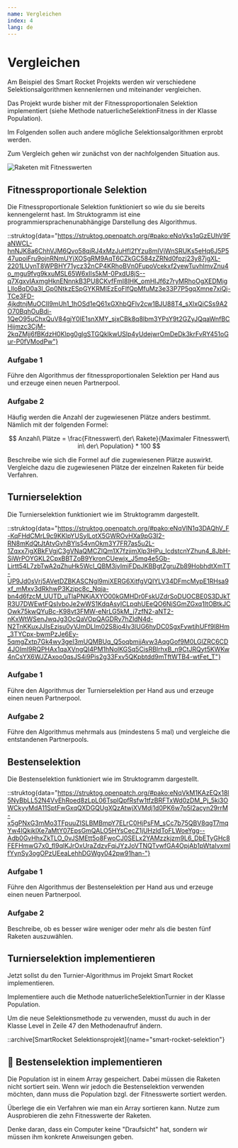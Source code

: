 ```yaml
---
name: Vergleichen
index: 4
lang: de
---
```


# Vergleichen

Am Beispiel des Smart Rocket Projekts werden wir verschiedene Selektionsalgorithmen kennenlernen und miteinander vergleichen.

Das Projekt wurde bisher mit der Fitnessproportionalen Selektion implementiert (siehe Methode natuerlicheSelektionFitness in der Klasse Population).

Im Folgenden sollen auch andere mögliche Selektionsalgorithmen erprobt werden.

Zum Vergleich gehen wir zunächst von der nachfolgenden Situation aus.

![Raketen mit Fitnesswerten](/images/evolutionaere-algorithmen/smart-rocket-selektion.png)


## Fitnessproportionale Selektion

Die Fitnessproportionale Selektion funktioniert so wie du sie bereits kennengelernt hast. Im Struktogramm ist eine programmiersprachenunabhängige Darstellung des Algorithmus.

::struktog{data="https://struktog.openpatch.org/#pako:eNqVks1qGzEUhV9FaNWCL-hnNJK8a6ChhVJM6Qvo58qjRJ4xMzJuHfI2fYzu8mIVjWnSRUKs5eHq6J5P547upoiFru9ojnRNmUYjXOSgRM9AqT6CZkGC584zZRNd0fpzj23y87jgXL-2201LUynT8WPBHY71ycz32nCP4KRhoBVn0FupoVcekxf2yewTuvhlmvZnu4o_mgu9fvg9kxuMSL65W6xIIs5kM-0PxdU8jS--q7XgxvIAxmgHknENnnkB3PU8CKvfFmI8lHK_omHIJf6z7ryMRhoOgXEDMigLIloBqD0a3l_Gp0NtkzESpGYKRMIEzEoFIfQpMfuMz3e33P7P5gqXmne7xiQj-TCe3FD-4jkdtnjMuOCII9mUh1_1hOSd1eQ61xGXhbQFlv2cw1BJU88T4_sXlxQiCSs9A2O70BqhOuBdi-1QeO95uChxQuV84gjY0IE1snXMY_sjxCBk8q8lbm3YPsY9t2GZyJQqaWnfBCHijmzc3CjM-2kqZMjj6fBKdzH0Klpg0glgSTGQklkwUSlp4yUdejwrOmDeDk3krFvRY451oGur-P0fVModPw"}


### Aufgabe 1

Führe den Algorithmus der fitnessproportionalen Selektion per Hand aus und erzeuge einen neuen Partnerpool.

### Aufgabe 2

Häufig werden die Anzahl der zugewiesenen Plätze anders bestimmt. Nämlich mit der folgenden Formel:

$$
Anzahl\ Plätze = \frac{Fitnesswert\ der\ Rakete}{Maximaler Fitnesswert\ in\ der\ Population} * 100
$$

Beschreibe wie sich die Formel auf die zugewiesenen Plätze auswirkt. Vergleiche dazu die zugewiesenen Plätze der einzelnen Raketen für beide Verfahren.

## Turnierselektion

Die Turnierselektion funktioniert wie im Struktogramm dargestellt.

::struktog{data="https://struktog.openpatch.org/#pako:eNqVlN1q3DAQhV_F-KqFHdCMrL9c9KKlpYUSylLotX5GWROvHXa9pG3I2-RN8mKdQtJtAtvGvhBYls54vnOkm3Y7FR7as5u2L-1Zqxx7igXBkFVgjC3gVNaQMCZlQm1X7fzjimXlp3HPu_lcdstcnYZhun4_8JbH-SiWrPOYGKL2CpxBBTZoB9YkronCUewjx_J5mq4e5Gb-Lirtt54L7zbTwA2qZhuHk5WcI_QBM3jvImiFDpJKBBgtZgruZb89HobhdtXmTT-UP9Jd0sVrj5AVetDZBKASCNgl9miXERG6XitfgVQIYLV34DFmcMypE1RHsa9xf_mMxv3dRkhwP3Kzjpc8c_Nqja-bn4d6fzcM_UUTD_uTlaPNKjAXYO00kGMHDr0FskUZdrSoDUOCBE0S3DJkTR3U7DWEwtFQsIvboJe2wWS1KdqAsylCLpqhUEeQO6NjSGmZGxq1ItOBtkJCOwk75kwQYuBc-K98vt3FMW-eNrLG5kM_j7zfN2-aNT2-nKxWtWSenJwqJg3OcQaVOpQAGDRy7hZldN4d-N2TnKKuxJJIsEzisu0yVJmDLlm02S8jo4Iv3lUG6hyDC0SgxFywtjhUFf9l8Hm_3TYCpx-bwmPzJe6Ey-5qmgZxtp7Gk4wy3geI3mUQMBUq_Q5oqbmjjAvw3AqgGof9M0LGlZRC6CD4JOImI9RQPHAx1qaXVngQI4PM1hNolKGSq5CisRBIrhxB_n9CtJRQyt5KWKw4nCsYX6WJZAxoo0qsJS4i9Pis2g33Fxv5QKpbtdd9mTftWTB4-wtFet_T"}

### Aufgabe 1

Führe den Algorithmus der Turnierselektion per Hand aus und erzeuge einen neuen Partnerpool.

### Aufgabe 2

Führe den Algorithmus mehrmals aus (mindestens 5 mal) und vergleiche die entstandenen Partnerpools.

## Bestenselektion

Die Bestenselektion funktioniert wie im Struktogramm dargestellt.

::struktog{data="https://struktog.openpatch.org/#pako:eNqVkM1KAzEQx18l5NyBbLL52N4VvEhRoed8zLpL06TsplQpfRsfw1tfzBRFTxWd0zDM_Pj_5ki3OWCkyyMdA11SptFwGxqQXDGQUgXQzAtwjXVMdj1d0PK6w7p5l2acyn29rrM-x5gPNxG3mMo3TFpuuZISLBMBmpY7ELrC0HjPsFM_sCc7b75QBV8qgT7mqYw4IQkjklXe7aMtY07EpsGmQALO5HYsCecZ1jUHzldToFLWoeYgg--Adb0GvHhxZkTLO_0vJSMEtt5o8FwoCJ0SELx2YAMzzkjzm9L6_DbETyGHc8FEFHmwG7x0_fl9qlKJrOxUraZdzvFqiJYzJoVTNQTvwfGA4OpjAb1pWtaIvxmlfYynSy3ogOPzUEeaLehhDGWgy042pw91han-"}

### Aufgabe 1

Führe den Algorithmus der Bestenselektion per Hand aus und erzeuge einen neuen Partnerpool.

### Aufgabe 2

Beschreibe, ob es besser wäre weniger oder mehr als die besten fünf Raketen auszuwählen.

## Turnierselektion implementieren

Jetzt sollst du den Turnier-Algorithmus im Projekt Smart Rocket implementieren.

Implementiere auch die Methode natuerlicheSelektionTurnier in der Klasse Population.

Um die neue Selektionsmethode zu verwenden, musst du auch in der Klasse Level in Zeile 47 den Methodenaufruf ändern.

::archive[SmartRocket Selektionsprojekt]{name="smart-rocket-selektion"}

## 🚀 Bestenselektion implementieren

Die Population ist in einem Array gespeichert. Dabei müssen die Raketen nicht sortiert sein. Wenn wir jedoch die Bestenselektion verwenden möchten, dann muss die Population bzgl. der Fitnesswerte sortiert werden.

Überlege die ein Verfahren wie man ein Array sortieren kann. Nutze zum Ausprobieren die zehn Fitnesswerte der Raketen.

Denke daran, dass ein Computer keine "Draufsicht" hat, sondern wir müssen ihm konkrete Anweisungen geben.